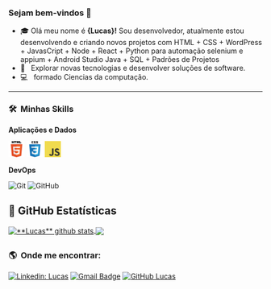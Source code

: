 ### Sejam bem-vindos 👋

- 🎓 Olá meu nome é <strong>{Lucas}!</strong> Sou desenvolvedor, atualmente estou desenvolvendo e criando novos projetos com HTML + CSS + WordPress + JavasCript + Node + React + Python para automação selenium e appium + Android Studio Java + SQL + Padrões de Projetos
- 🤔 &nbsp; Explorar novas tecnologias e desenvolver soluções de software.
- 💻 &nbsp; formado Ciencias da computação.


----

<h3> 🛠 &nbsp;Minhas Skills </h3>

**Aplicações e Dados**


<code><img height="32" src="https://raw.githubusercontent.com/github/explore/80688e429a7d4ef2fca1e82350fe8e3517d3494d/topics/html/html.png" alt="HTML5"/></code>
<code><img height="32" src="https://raw.githubusercontent.com/github/explore/80688e429a7d4ef2fca1e82350fe8e3517d3494d/topics/css/css.png" alt="CSS"/></code>
<code><img height="32" src="https://raw.githubusercontent.com/github/explore/80688e429a7d4ef2fca1e82350fe8e3517d3494d/topics/javascript/javascript.png" alt="Javascript"/></code>



**DevOps**

  ![Git](https://img.shields.io/badge/-Git-333333?style=flat&logo=git)
  ![GitHub](https://img.shields.io/badge/-GitHub-333333?style=flat&logo=github)

## 📌 **GitHub Estatísticas**


<a href="https://github.com/KauanSouzaa">
 <img align="center" src="https://github-readme-stats.vercel.app/api?username=LucasBarbosa&show_icons=true&hide=contribs,prs&cache_seconds=86400&theme=radical" alt="**Lucas** github stats"/>
</a>

<a href="https://github.com/19089910">
  <img align="center" src="https://github-readme-stats.vercel.app/api/top-langs/?username=KauanSouzaa&layout=donut)(https://github.com/19089910/github-readme-stats,prs&cache_seconds=86400&theme=radical"/>
</a>

##

<h3> 🌎 &nbsp;Onde me encontrar: </h3> 


[![Linkedin: Lucas](https://img.shields.io/badge/-Lucas-blue?style=flat-square&logo=Linkedin&logoColor=white&link=https://www.linkedin.com/in/lucas-barbosa-478059172)](https://www.linkedin.com/in/lucas-barbosa-478059172/)
[![Gmail Badge](https://img.shields.io/badge/-lucasbarbosaferreira.lb@gmail.com-006bed?style=flat-square&logo=Gmail&logoColor=white&link=mailto:lucasbarbosaferreira.lb@gmail.com)](mailto:lucasbarbosaferreira.lb@gmail.com)
[![GitHub Lucas]( https://img.shields.io/github/followers/19089910?label=follow&style=social)](https://github.com/19089910)
